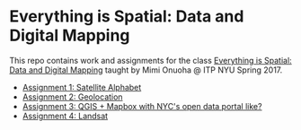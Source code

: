 # Everything is Spatial: Data and Digital Mapping
This repo contains work and assignments for the class [Everything is Spatial: Data and Digital Mapping](https://github.com/MimiOnuoha/Data-and-digital-mapping-ITP2017) taught by Mimi Onuoha @ ITP NYU Spring 2017.

- [Assignment 1: Satellite Alphabet](https://github.com/cvalenzuela/Data-and-Digital-Mapping/tree/master/assignment1)
- [Assignment 2: Geolocation](https://github.com/cvalenzuela/Data-and-Digital-Mapping/tree/master/assignment2)
- [Assignment 3: QGIS + Mapbox with NYC's open data portal like?](https://github.com/cvalenzuela/Data-and-Digital-Mapping/tree/master/assignment3)
- [Assignment 4: Landsat](https://github.com/cvalenzuela/Data-and-Digital-Mapping/tree/master/assignment4)
